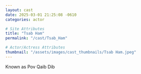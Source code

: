 ```yaml
---
layout: cast
date: 2025-03-01 21:25:08 -0610
categories: actor

# Site Attributes
title: "Tsab Ham"
permalink: "/cast/Tsab_Ham"

# Actor/Actress Attributes
thumbnail: "/assets/images/cast_thumbnails/Tsab Ham.jpeg"
---
```

Known as Pov Qaib Dib